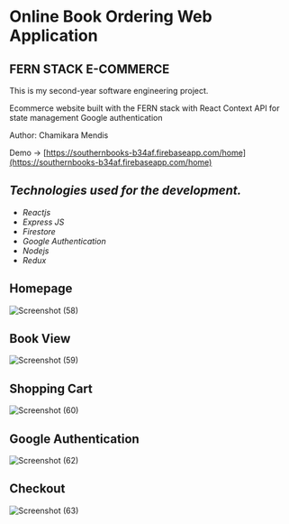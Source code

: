 

# Online Book Ordering Web Application

## FERN STACK E-COMMERCE

This is my second-year software engineering project.

Ecommerce website built with the FERN stack with React Context API for state management Google authentication

Author: Chamikara Mendis

Demo → [https://southernbooks-b34af.firebaseapp.com/home](https://southernbooks-b34af.firebaseapp.com/home)

## _Technologies used for the development._



* _Reactjs_
* _Express JS_
* _Firestore_
* _Google Authentication_
* _Nodejs_
* _Redux_

## Homepage 
![Screenshot (58)](https://user-images.githubusercontent.com/68820649/177780506-31a40f8b-f8dd-4c1e-a7f1-80b2b4975760.png)

## Book View
![Screenshot (59)](https://user-images.githubusercontent.com/68820649/177781229-3948425f-ccb1-48d7-a610-618c62b699a6.png)

## Shopping Cart
![Screenshot (60)](https://user-images.githubusercontent.com/68820649/177781829-d9180238-a334-40f2-8216-6156e61c5092.png)

## Google Authentication
![Screenshot (62)](https://user-images.githubusercontent.com/68820649/177782971-eebcf2b7-8daa-44ae-865c-54d18a15e9c7.png)

## Checkout
![Screenshot (63)](https://user-images.githubusercontent.com/68820649/177783792-d817ac6d-c3e0-4abe-a37a-b9bf49808323.png)

